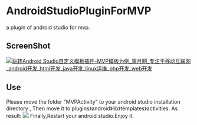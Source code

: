# AndroidStudioPluginForMVP
a plugin of  android studio for mvp.
## ScreenShot

[![玩转Android Studio自定义模板插件-MVP模板为例_乘月网_专注于移动互联网_android开发_html开发_java开发_linux运维_php开发_web开发](https://github.com/ausboyue/AndroidStudioPluginForMVP/blob/master/screenshot.gif?raw=true "玩转Android Studio自定义模板插件-MVP模板为例_乘月网_专注于移动互联网_android开发_html开发_java开发_linux运维_php开发_web开发")](https://www.icheny.cn/%E7%8E%A9%E8%BD%ACandroid-studio%E8%87%AA%E5%AE%9A%E4%B9%89%E6%A8%A1%E6%9D%BF%E6%8F%92%E4%BB%B6-mvp%E6%A8%A1%E6%9D%BF%E4%B8%BA%E4%BE%8B/)

## Use

Please move the folder "MVPActivity" to your android studio installation directory ,
Then move it to plugins》android》lib》templates》activities.
As result:
![](https://github.com/ausboyue/AndroidStudioPluginForMVP/blob/master/MVPActivity/path_screen_shot.png?raw=true)
Finally,Restart your android studio.Enjoy it.

